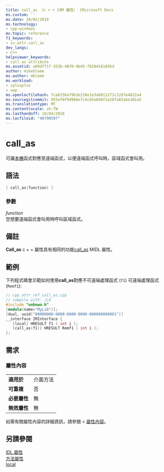 ```yaml
---
title: call_as （c + + COM 屬性） |Microsoft Docs
ms.custom: ''
ms.date: 10/02/2018
ms.technology:
- cpp-windows
ms.topic: reference
f1_keywords:
- vc-attr.call_as
dev_langs:
- C++
helpviewer_keywords:
- call_as attribute
ms.assetid: a09d7f1f-353b-4870-9b45-f0284161695d
author: mikeblome
ms.author: mblome
ms.workload:
- cplusplus
- uwp
ms.openlocfilehash: 7ca6336a79b3e218e1e3a68112f1c12d7e4822a4
ms.sourcegitcommit: 955ef0f9d966e7c9c65e040f1e28fa83abe102a5
ms.translationtype: MT
ms.contentlocale: zh-TW
ms.lasthandoff: 10/04/2018
ms.locfileid: "48790597"
---
```

# <a name="callas"></a>call_as

可讓[本機](local-cpp.md)函式對應至遠端函式，以便遠端函式呼叫時，區域函式會叫用。

## <a name="syntax"></a>語法

```cpp
[ call_as(function) ]
```

### <a name="parameters"></a>參數

*function*<br/>
您想要遠端函式會叫用時呼叫區域函式。

## <a name="remarks"></a>備註

**Call_as** c + + 屬性具有相同的功能[call_as](/windows/desktop/Midl/call-as) MIDL 屬性。

## <a name="example"></a>範例

下列程式碼會示範如何使用**call_as**對應不可遠端處理函式 (`f1`) 可遠端處理函式 (`Remf1`):

```cpp
// cpp_attr_ref_call_as.cpp
// compile with: /LD
#include "unknwn.h"
[module(name="MyLib")];
[dual, uuid("00000000-0000-0000-0000-000000000001")]
__interface IMInterface {
   [local] HRESULT f1 ( int i );
   [call_as(f1)] HRESULT Remf1 ( int i );
};
```

## <a name="requirements"></a>需求

### <a name="attribute-context"></a>屬性內容

|||
|-|-|
|**適用於**|介面方法|
|**可重複**|否|
|**必要屬性**|無|
|**無效屬性**|無|

如需有關屬性內容的詳細資訊，請參閱 <<c0> [ 屬性內容](cpp-attributes-com-net.md#contexts)。

## <a name="see-also"></a>另請參閱

[IDL 屬性](idl-attributes.md)<br/>
[方法屬性](method-attributes.md)<br/>
[local](local-cpp.md)  